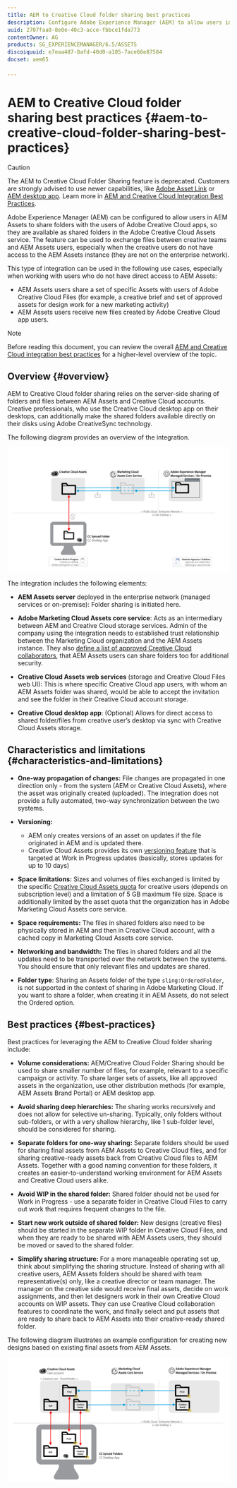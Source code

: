 ```yaml
---
title: AEM to Creative Cloud folder sharing best practices
description: Configure Adobe Experience Manager (AEM) to allow users in AEM Assets to exchange folders with Adobe Creative Cloud (CC) users.
uuid: 2707faa0-8e0e-40c3-acce-fbbce1fda773
contentOwner: AG
products: SG_EXPERIENCEMANAGER/6.5/ASSETS
discoiquuid: e7eaa487-8afd-40d0-a105-7ace66e87584
docset: aem65

---
```


# AEM to Creative Cloud folder sharing best practices {#aem-to-creative-cloud-folder-sharing-best-practices}

>[!CAUTION]
>
>The AEM to Creative Cloud Folder Sharing feature is deprecated. Customers are strongly advised to use newer capabilities, like [Adobe Asset Link](https://helpx.adobe.com/enterprise/using/adobe-asset-link.html) or [AEM desktop app](https://helpx.adobe.com/experience-manager/desktop-app/aem-desktop-app.html). Learn more in [AEM and Creative Cloud Integration Best Practices](/help/assets/aem-cc-integration-best-practices.md).

Adobe Experience Manager (AEM) can be configured to allow users in AEM Assets to share folders with the users of Adobe Creative Cloud apps, so they are available as shared folders in the Adobe Creative Cloud Assets service. The feature can be used to exchange files between creative teams and AEM Assets users, especially when the creative users do not have access to the AEM Assets instance (they are not on the enterprise network).

This type of integration can be used in the following use cases, especially when working with users who do not have direct access to AEM Assets:

* AEM Assets users share a set of specific Assets with users of Adobe Creative Cloud Files (for example, a creative brief and set of approved assets for design work for a new marketing activity)
* AEM Assets users receive new files created by Adobe Creative Cloud app users.

>[!NOTE]
>
>Before reading this document, you can review the overall [AEM and Creative Cloud integration best practices](/help/assets/aem-cc-integration-best-practices.md) for a higher-level overview of the topic.

## Overview {#overview}

AEM to Creative Cloud folder sharing relies on the server-side sharing of folders and files between AEM Assets and Creative Cloud accounts. Creative professionals, who use the Creative Cloud desktop app on their desktops, can additionally make the shared folders available directly on their disks using Adobe CreativeSync technology.

The following diagram provides an overview of the integration.

![chlimage_1-179](assets/chlimage_1-406.png)

The integration includes the following elements:

* **AEM Assets server** deployed in the enterprise network (managed services or on-premise): Folder sharing is initiated here.
* **Adobe Marketing Cloud Assets core service**: Acts as an intermediary between AEM and Creative Cloud storage services. Admin of the company using the integration needs to established trust relationship between the Marketing Cloud organization and the AEM Assets instance. They also [define a list of approved Creative Cloud collaborators](https://marketing.adobe.com/resources/help/en_US/mcloud/t_admin_add_cc_user.html), that AEM Assets users can share folders too for additional security.

* **Creative Cloud Assets web services** (storage and Creative Cloud Files web UI): This is where specific Creative Cloud app users, with whom an AEM Assets folder was shared, would be able to accept the invitation and see the folder in their Creative Cloud account storage.
* **Creative Cloud desktop app**: (Optional) Allows for direct access to shared folder/files from creative user’s desktop via sync with Creative Cloud Assets storage.

## Characteristics and limitations {#characteristics-and-limitations}

* **One-way propagation of changes:** File changes are propagated in one direction only - from the system (AEM or Creative Cloud Assets), where the asset was originally created (uploaded). The integration does not provide a fully automated, two-way synchronization between the two systems.
* **Versioning:**

  * AEM only creates versions of an asset on updates if the file originated in AEM and is updated there.
  * Creative Cloud Assets provides its own [versioning feature](https://helpx.adobe.com/creative-cloud/help/versioning-faq.html) that is targeted at Work in Progress updates (basically, stores updates for up to 10 days)

* **Space limitations:** Sizes and volumes of files exchanged is limited by the specific [Creative Cloud Assets quota](https://helpx.adobe.com/creative-cloud/kb/file-storage-quota.html) for creative users (depends on subscription level) and a limitation of 5 GB maximum file size. Space is additionally limited by the asset quota that the organization has in Adobe Marketing Cloud Assets core service.

* **Space requirements:** The files in shared folders also need to be physically stored in AEM and then in Creative Cloud account, with a cached copy in Marketing Cloud Assets core service.
* **Networking and bandwidth:** The files in shared folders and all the updates need to be transported over the network between the systems. You should ensure that only relevant files and updates are shared.
* **Folder type**: Sharing an Assets folder of the type `sling:OrderedFolder`, is not supported in the context of sharing in Adobe Marketing Cloud. If you want to share a folder, when creating it in AEM Assets, do not select the Ordered option.

## Best practices {#best-practices}

Best practices for leveraging the AEM to Creative Cloud folder sharing include:

* **Volume considerations:** AEM/Creative Cloud Folder Sharing should be used to share smaller number of files, for example, relevant to a specific campaign or activity. To share larger sets of assets, like all approved assets in the organization, use other distribution methods (for example, AEM Assets Brand Portal) or AEM desktop app.

* **Avoid sharing deep hierarchies:** The sharing works recursively and does not allow for selective un-sharing. Typically, only folders without sub-folders, or with a very shallow hierarchy, like 1 sub-folder level, should be considered for sharing.
* **Separate folders for one-way sharing:** Separate folders should be used for sharing final assets from AEM Assets to Creative Cloud files, and for sharing creative-ready assets back from Creative Cloud files to AEM Assets. Together with a good naming convention for these folders, it creates an easier-to-understand working environment for AEM Assets and Creative Cloud users alike.
* **Avoid WIP in the shared folder:** Shared folder should not be used for Work in Progress - use a separate folder in Creative Cloud Files to carry out work that requires frequent changes to the file.
* **Start new work outside of shared folder:** New designs (creative files) should be started in the separate WIP folder in Creative Cloud Files, and when they are ready to be shared with AEM Assets users, they should be moved or saved to the shared folder.
* **Simplify sharing structure:** For a more manageable operating set up, think about simplifying the sharing structure. Instead of sharing with all creative users, AEM Assets folders should be shared with team representative(s) only, like a creative director or team manager. The manager on the creative side would receive final assets, decide on work assignments, and then let designers work in their own Creative Cloud accounts on WIP assets. They can use Creative Cloud collaboration features to coordinate the work, and finally select and put assets that are ready to share back to AEM Assets into their creative-ready shared folder.

The following diagram illustrates an example configuration for creating new designs based on existing final assets from AEM Assets.

![chlimage_1-180](assets/chlimage_1-407.png)
